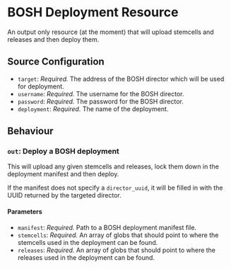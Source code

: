# BOSH Deployment Resource

An output only resource (at the moment) that will upload stemcells and releases
and then deploy them.

## Source Configuration

* `target`: *Required.* The address of the BOSH director which will be used for
  deployment.
* `username`: *Required.* The username for the BOSH director.
* `password`: *Required.* The password for the BOSH director.
* `deployment`: *Required.* The name of the deployment.

## Behaviour

### `out`: Deploy a BOSH deployment

This will upload any given stemcells and releases, lock them down in the
deployment manifest and then deploy.

If the manifest does not specify a `director_uuid`, it will be filled in with
the UUID returned by the targeted director.

#### Parameters

* `manifest`: *Required.* Path to a BOSH deployment manifest file.
* `stemcells`: *Required.*  An array of globs that should point to where the
  stemcells used in the deployment can be found.
* `releases`: *Required.* An array of globs that should point to where the
  releases used in the deployment can be found.
